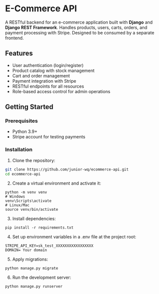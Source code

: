 # E-Commerce API

A RESTful backend for an e-commerce application built with **Django** and **Django REST Framework**. Handles products, users, carts, orders, and payment processing with Stripe. Designed to be consumed by a separate frontend.

## Features

- User authentication (login/register)
- Product catalog with stock management
- Cart and order management
- Payment integration with Stripe
- RESTful endpoints for all resources
- Role-based access control for admin operations

## Getting Started

### Prerequisites

- Python 3.9+
- Stripe account for testing payments

### Installation

1. Clone the repository:

```bash
git clone https://github.com/junior-wq/ecommerce-api.git
cd ecommerce-api
```

2. Create a virtual environment and activate it:
```
python -m venv venv
# Windows
venv\Scripts\activate
# Linux/Mac
source venv/bin/activate
```
3. Install dependencies:
```
pip install -r requirements.txt
```
4. Set up environment variables in a .env file at the project root:
```   
STRIPE_API_KEY=sk_test_XXXXXXXXXXXXXXXXX
DOMAIN= Your domain
```
5. Apply migrations:
```
python manage.py migrate
```

6. Run the development server:
```
python manage.py runserver
```


